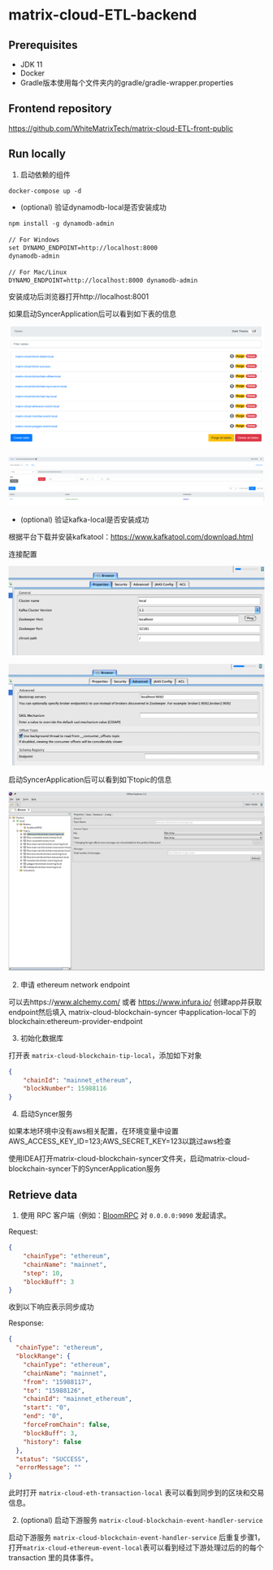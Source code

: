 # matrix-cloud-ETL-backend

## Prerequisites

- JDK 11
- Docker
- Gradle版本使用每个文件夹内的gradle/gradle-wrapper.properties

## Frontend repository

https://github.com/WhiteMatrixTech/matrix-cloud-ETL-front-public

## Run locally

1. 启动依赖的组件

```
docker-compose up -d
```

- (optional) 验证dynamodb-local是否安装成功

```
npm install -g dynamodb-admin

// For Windows
set DYNAMO_ENDPOINT=http://localhost:8000
dynamodb-admin

// For Mac/Linux
DYNAMO_ENDPOINT=http://localhost:8000 dynamodb-admin
```

安装成功后浏览器打开http://localhost:8001

如果启动SyncerApplication后可以看到如下表的信息

![](dynamodb-admin.png)

![](matrix-cloud-blockchain-tip-local.png)

- (optional) 验证kafka-local是否安装成功

根据平台下载并安装kafkatool：https://www.kafkatool.com/download.html

连接配置

![](kafka-viewer-config1.png)

![](kafka-viewer-config2.png)

启动SyncerApplication后可以看到如下topic的信息

![](kafka-viewer.png)

2. 申请 ethereum network endpoint

可以去https://www.alchemy.com/ 或者 https://www.infura.io/ 创建app并获取endpoint然后填入
matrix-cloud-blockchain-syncer 中application-local下的blockchain:ethereum-provider-endpoint

3. 初始化数据库

打开表 `matrix-cloud-blockchain-tip-local`，添加如下对象

``` json
{
    "chainId": "mainnet_ethereum",
    "blockNumber": 15988116 
}
```

4. 启动Syncer服务

如果本地环境中没有aws相关配置，在环境变量中设置AWS_ACCESS_KEY_ID=123;AWS_SECRET_KEY=123以跳过aws检查

使用IDEA打开matrix-cloud-blockchain-syncer文件夹，启动matrix-cloud-blockchain-syncer下的SyncerApplication服务

## Retrieve data

1. 使用 RPC 客户端（例如：[BloomRPC](https://github.com/bloomrpc/bloomrpc) 对 `0.0.0.0:9090` 发起请求。

Request:
``` json
{
    "chainType": "ethereum", 
    "chainName": "mainnet", 
    "step": 10,
    "blockBuff": 3
}
```
收到以下响应表示同步成功

Response:
``` json
{
  "chainType": "ethereum",
  "blockRange": {
    "chainType": "ethereum",
    "chainName": "mainnet",
    "from": "15988117",
    "to": "15988126",
    "chainId": "mainnet_ethereum",
    "start": "0",
    "end": "0",
    "forceFromChain": false,
    "blockBuff": 3,
    "history": false
  },
  "status": "SUCCESS",
  "errorMessage": ""
}
```

此时打开 `matrix-cloud-eth-transaction-local` 表可以看到同步到的区块和交易信息。

2. (optional) 启动下游服务 `matrix-cloud-blockchain-event-handler-service`

启动下游服务 `matrix-cloud-blockchain-event-handler-service` 后重复步骤1，打开`matrix-cloud-ethereum-event-local`表可以看到经过下游处理过后的的每个 transaction 里的具体事件。
